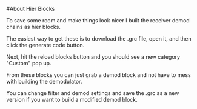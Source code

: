 #About Hier Blocks

To save some room and make things look nicer I built the receiver demod chains as hier blocks.

The easiest way to get these is to download the .grc file, open it, and then click the generate code button.

Next, hit the reload blocks button and you should see a new category "Custom" pop up.

From these blocks you can just grab a demod block and not have to mess with building the demodulator.

You can change filter and demod settings and save the .grc as a new version if you want to build a modified demod block.
